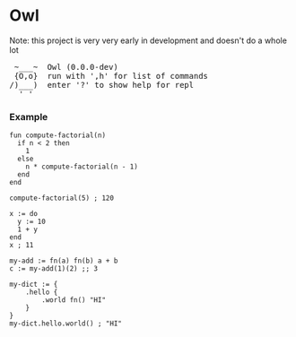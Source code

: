 # Owl

Note: this project is very very early in development and doesn't do a whole lot

<pre>
 ~___~  Owl (0.0.0-dev)
 {O,o}  run with ',h' for list of commands
/)___)  enter '?' to show help for repl
  ' '
</pre>

### Example

```owl
fun compute-factorial(n)
  if n < 2 then
    1
  else
    n * compute-factorial(n - 1)
  end
end

compute-factorial(5) ; 120

x := do
  y := 10
  1 + y
end
x ; 11

my-add := fn(a) fn(b) a + b
c := my-add(1)(2) ;; 3

my-dict := {
    .hello {
        .world fn() "HI"
    }
}
my-dict.hello.world() ; "HI"
```
